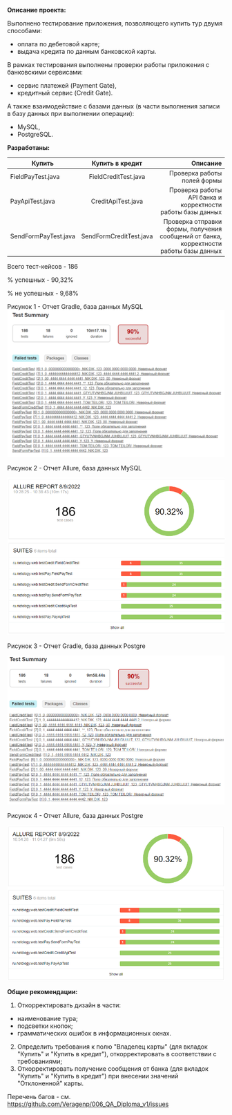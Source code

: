 **Описание проекта:**

Выполнено тестирование приложения, позволяющего купить тур двумя способами:
- оплата по дебетовой карте;
- выдача кредита по данным банковской карты.

В рамках тестирования выполнены проверки работы приложения с банковскими сервисами:
 - сервис платежей (Payment Gate),
 - кредитный сервис (Credit Gate).

А также взаимодействие с базами данных (в части выполнения записи в базу данных при выполнении операции):
 - MySQL,
 - PostgreSQL.

**Разработаны:**

|Купить  |  Купить в кредит | Описание| 
|-------|:---:|-----:|
|FieldPayTest.java|FieldCreditTest.java|Проверка работы полей формы|
|PayApiTest.java|CreditApiTest.java|Проверка работы API банка и корректности работы базы данных|
|SendFormPayTest.java|SendFormCreditTest.java|Проверка отправки формы, получения сообщений от банка, корректности работы базы данных|

Всего тест-кейсов - 186

% успешных - 90,32%

% не успешных - 9,68%


Рисунок 1 - Отчет Gradle, база данных MySQL
![img_2.png](img_2.png)

Рисунок 2 - Отчет Allure, база данных MySQL

![img.png](img.png)

Рисунок 3 - Отчет Gradle, база данных Postgre

![img_4.png](img_4.png)

Рисунок 4 - Отчет Allure, база данных Postgre

![img_3.png](img_3.png)


**Общие рекомендации:**
1. Откорректировать дизайн в части: 
 - наименование тура;
 - подсветки кнопок;
 - грамматических ошибок в информационных окнах.
2. Определить требования к полю "Владелец карты" (для вкладок "Купить" и "Купить в кредит"), откорректировать в соответствии с требованиями;
3. Откорректировать получение сообщения от банка (для вкладок "Купить" и "Купить в кредит") при внесении значений "Отклоненной" карты.

Перечень багов - см. https://github.com/Veragenp/006_QA_Diploma_v1/issues

